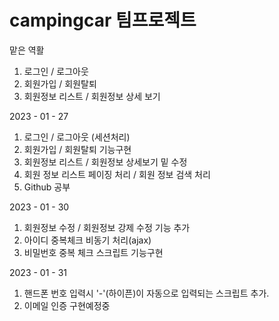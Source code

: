# campingcar 팀프로젝트

맡은 역활 
1. 로그인 / 로그아웃
2. 회원가입 / 회원탈퇴
3. 회원정보 리스트 / 회원정보 상세 보기


2023 - 01 - 27
1. 로그인 / 로그아웃 (세션처리)
2. 회원가입 / 회원탈퇴 기능구현
3. 회원정보 리스트 / 회원정보 상세보기 밑 수정 
4. 회원 정보 리스트 페이징 처리 / 회원 정보 검색 처리
5. Github 공부

2023 - 01 - 30

1. 회원정보 수정 / 회원정보 강제 수정 기능 추가
2. 아이디 중복체크 비동기 처리(ajax)
3. 비밀번호 중복 체크 스크립트 기능구현


2023 - 01 - 31

1. 핸드폰 번호 입력시 '-'(하이픈)이 자동으로 입력되는 스크립트 추가. 
2. 이메일 인증 구현예정중
